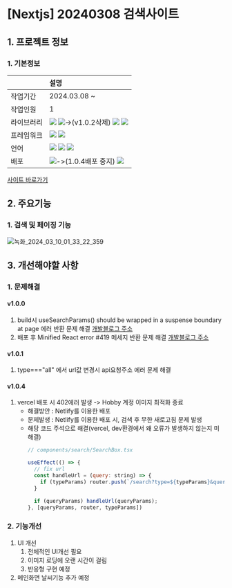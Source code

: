 # [Nextjs] 20240308 검색사이트

## 1. 프로젝트 정보
### 1. 기본정보
|            | 설명                                                                                                                                                                                                                                                                                                                                                                                                                                      |
| :--------- | :---------------------------------------------------------------------------------------------------------------------------------------------------------------------------------------------------------------------------------------------------------------------------------------------------------------------------------------------------------------------------------------------------------------------------------------- |
| 작업기간   | 2024.03.08 ~                                                                                                                                                                                                                                                                                                                                                                                                                              |
| 작업인원   | 1                                                                                                                                                                                                                                                                                                                                                                                                                                         |
| 라이브러리 | <img src="https://img.shields.io/badge/React-61DAFB?style=flat-square&logo=react&logoColor=black"> <img src="https://img.shields.io/badge/zustand-999999?style=flat-square&logo=react&logoColor=black">->(v1.0.2삭제) <img src="https://img.shields.io/badge/Axios-5A29E4?style=flat-square&logo=Axios&logoColor=white"> <img src="https://img.shields.io/badge/Tanstack_Query-FF4154?style=flat-square&logo=ReactQuery&logoColor=black"> |
| 프레임워크 | <img src="https://img.shields.io/badge/Next.js-000000?style=flat-square&logo=nextdotjs&logoColor=white"> <img src="https://img.shields.io/badge/tailwindcss-06B6D4?style=flat-square&logo=tailwindcss&logoColor=black">                                                                                                                                                                                                                   |
| 언어       | <img src="https://img.shields.io/badge/TypeScript-3178C6?style=flat-square&logo=TypeScript&logoColor=white"> <img src="https://img.shields.io/badge/HTML5-E34F26?style=flat-square&logo=HTML5&logoColor=white"> <img src="https://img.shields.io/badge/CSS3-1572B6?style=flat-square&logo=CSS3&logoColor=white">                                                                                                                          |
| 배포       | <img src="https://img.shields.io/badge/Vercel-000000?style=flat-square&logo=Vercel&logoColor=white">->(1.0.4배포 중지)                                                                                                                                                                                                                                                                                                                                    <img src="https://img.shields.io/badge/Netlify-00C7B7?style=flat-square&logo=Netlify&logoColor=black">|


[사이트 바로가기](https://damoasearch.netlify.app)


## 2. 주요기능
### 1. 검색 및 페이징 기능
![녹화_2024_03_10_01_33_22_359](https://github.com/audrhks29/use-search-API/assets/130128690/a2349612-5a39-4197-93f5-f0c10015d766)

## 3. 개선해야할 사항
### 1. 문제해결
#### v1.0.0
 1. build시 useSearchParams() should be wrapped in a suspense boundary at page 에러 반환 문제 해결
[개발블로그 주소](https://frontendmk.tistory.com/10)
  1. 배포 후 Minified React error #419 메세지 반환 문제 해결
 [개발블로그 주소](https://frontendmk.tistory.com/11)
#### v1.0.1
 1. type==="all" 에서 url값 변경시 api요청주소 에러 문제 해결
   
#### v1.0.4
 1. vercel 배포 시 402에러 발생 -> Hobby 계정 이미지 최적화 종료
     - 해결방안 : Netlify를 이용한 배포
     - 문제발생 : Netlify를 이용한 배포 시, 검색 후 무한 새로고침 문제 발생
     - 해당 코드 주석으로 해결(vercel, dev환경에서 왜 오류가 발생하지 않는지 미해결)
        ```js
        // components/search/SearchBox.tsx

        useEffect(() => {
          // fix url
          const handleUrl = (query: string) => {
            if (typeParams) router.push(`/search?type=${typeParams}&query=${query}`);
          }

          if (queryParams) handleUrl(queryParams);
        }, [queryParams, router, typeParams])
        ```
### 2. 기능개선
  1. UI 개선
     1. 전체적인 UI개선 필요
     2. 이미지 로딩에 오랜 시간이 걸림
     3. 반응형 구현 예정
   2. 메인화면 날씨기능 추가 예정

</div>
</details>